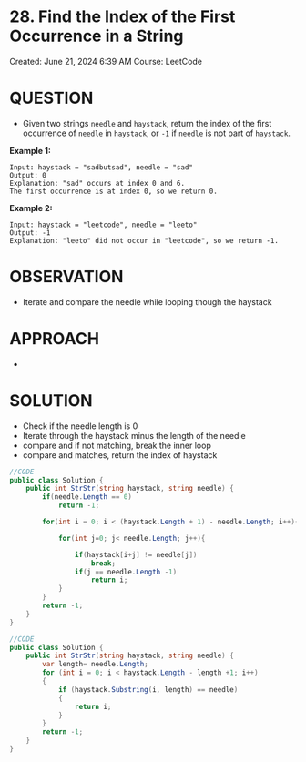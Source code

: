 # 28. Find the Index of the First Occurrence in a String

Created: June 21, 2024 6:39 AM
Course: LeetCode

# QUESTION

- Given two strings `needle` and `haystack`, return the index of the first occurrence of `needle` in `haystack`, or `-1` if `needle` is not part of `haystack`.

**Example 1:**

```
Input: haystack = "sadbutsad", needle = "sad"
Output: 0
Explanation: "sad" occurs at index 0 and 6.
The first occurrence is at index 0, so we return 0.
```

**Example 2:**

```
Input: haystack = "leetcode", needle = "leeto"
Output: -1
Explanation: "leeto" did not occur in "leetcode", so we return -1.
```

# OBSERVATION

- Iterate and compare the needle while looping though the haystack

# APPROACH

- 

# SOLUTION

- Check if the needle length is 0
- Iterate through the haystack minus the length of the needle
- compare and if not matching, break the inner loop
- compare and matches, return the index of haystack

```csharp
//CODE
public class Solution {
    public int StrStr(string haystack, string needle) {
        if(needle.Length == 0)
            return -1;

        for(int i = 0; i < (haystack.Length + 1) - needle.Length; i++){

            for(int j=0; j< needle.Length; j++){

                if(haystack[i+j] != needle[j])
                    break;
                if(j == needle.Length -1)
                    return i;
            }
        }
        return -1;
    }
}
```

```csharp
//CODE
public class Solution {
    public int StrStr(string haystack, string needle) {
        var length= needle.Length;
        for (int i = 0; i < haystack.Length - length +1; i++)
        {
            if (haystack.Substring(i, length) == needle)
            {
                return i;
            }
        }
        return -1;
    }
}
```